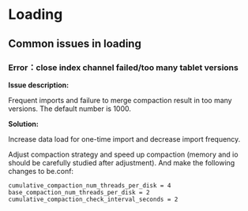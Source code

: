 # Loading

## Common issues in loading

### Error：close index channel failed/too many tablet versions

**Issue description:**

Frequent imports and failure to merge compaction result in too many versions. The default number is 1000.

**Solution:**

Increase data load for one-time import and decrease import frequency.

Adjust compaction strategy and speed up compaction (memory and io should be carefully studied after adjustment). And make the following changes to be.conf:

```plain text
cumulative_compaction_num_threads_per_disk = 4
base_compaction_num_threads_per_disk = 2
cumulative_compaction_check_interval_seconds = 2
```

